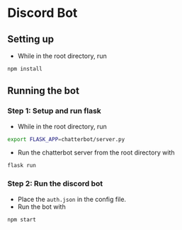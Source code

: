 # Discord Bot

## Setting up
- While in the root directory, run
```sh
npm install
```

## Running the bot

### Step 1: Setup and run flask
- While in the root directory, run
```sh
export FLASK_APP=chatterbot/server.py
```
- Run the chatterbot server from the root directory with
```sh
flask run
```

### Step 2: Run the discord bot
- Place the `auth.json` in the config file.
- Run the bot with
```sh
npm start
```

